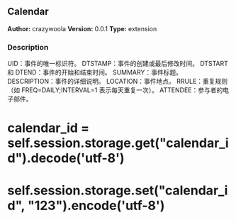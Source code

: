 ## Calendar

**Author:** crazywoola
**Version:** 0.0.1
**Type:** extension

### Description

UID：事件的唯一标识符。
DTSTAMP：事件的创建或最后修改时间。
DTSTART 和 DTEND：事件的开始和结束时间。
SUMMARY：事件标题。
DESCRIPTION：事件的详细说明。
LOCATION：事件地点。
RRULE：重复规则（如 FREQ=DAILY;INTERVAL=1 表示每天重复一次）。
ATTENDEE：参与者的电子邮件。

# calendar_id = self.session.storage.get("calendar_id").decode('utf-8')
# self.session.storage.set("calendar_id", "123").encode('utf-8')

